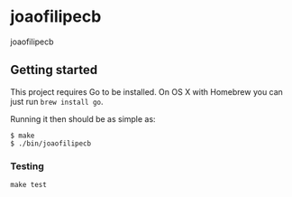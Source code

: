 # joaofilipecb

joaofilipecb

## Getting started

This project requires Go to be installed. On OS X with Homebrew you can just run `brew install go`.

Running it then should be as simple as:

```console
$ make
$ ./bin/joaofilipecb
```

### Testing

`make test`
